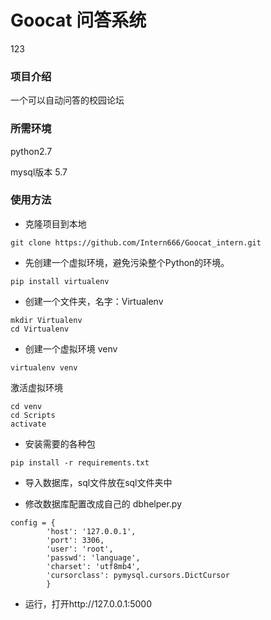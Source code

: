 # Goocat 问答系统
123
### 项目介绍
一个可以自动问答的校园论坛

### 所需环境
python2.7 

mysql版本 5.7

### 使用方法
- 克隆项目到本地

```
git clone https://github.com/Intern666/Goocat_intern.git
```

- 先创建一个虚拟环境，避免污染整个Python的环境。

```
pip install virtualenv
```

- 创建一个文件夹，名字：Virtualenv

```
mkdir Virtualenv
cd Virtualenv
```

- 创建一个虚拟环境 venv

```
virtualenv venv
```

激活虚拟环境

```
cd venv
cd Scripts
activate
```

- 安装需要的各种包

```
pip install -r requirements.txt
```

- 导入数据库，sql文件放在sql文件夹中

- 修改数据库配置改成自己的 dbhelper.py
```
config = {
        'host': '127.0.0.1',
        'port': 3306,
        'user': 'root',
        'passwd': 'language',
        'charset': 'utf8mb4',
        'cursorclass': pymysql.cursors.DictCursor
        }
```

- 运行，打开http://127.0.0.1:5000


